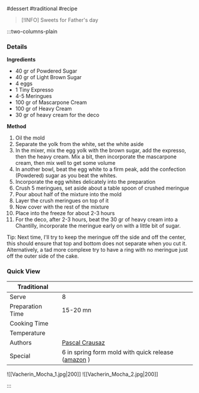 #dessert #traditional #recipe

> [!INFO]
> Sweets for Father's day

:::two-columns-plain

### Details
**Ingredients**

- 40 gr of Powdered Sugar
- 40 gr of Light Brown Sugar
- 4 eggs
- 1 Tiny Expresso
- 4-5 Meringues
- 100 gr of Mascarpone Cream
- 100 gr of Heavy Cream
- 30 gr of heavy cream for the deco


**Method**

1. Oil the mold
2. Separate the yolk from the white, set the white aside
3. In the mixer, mix the egg yolk with the brown sugar, add the expresso, then the heavy cream. Mix a bit, then incorporate the mascarpone cream, then mix well to get some volume
4. In another bowl, beat the egg white to a firm peak, add the confection (Powdered) sugar as you beat the whites.
5. Incorporate the egg whites delicately into the preparation 
6. Crush 5 meringues, set aside about a table spoon of crushed meringue
7. Pour about half of the mixture into the mold
8. Layer the crush meringues on top of it
9. Now cover with the rest of the mixture
10. Place into the freeze for about 2-3 hours
11. For the deco, after 2-3 hours, beat the 30 gr of heavy cream into a Chantilly, incorporate the meringue early on with a little bit of sugar.

Tip: Next time, I'll try to keep the meringue off the side and off the center, this should ensure that top and bottom does not separate when you cut it. Alternatively, a tad more complexe try to have a ring with no meringue just off the outer side of the cake.





### Quick View
| Traditional      |                                                |
| ---------------- | ---------------------------------------------- |
| Serve            | 8                                              |
| Preparation Time | 15-20 mn                                       |
| Cooking Time     |                                                |
| Temperature      |                                                |
| Authors          | [Pascal Crausaz](mailto:pascal@askpascal.com)  |
| Special          | 6 in spring form mold with quick release ([amazon](https://www.amazon.com/HSP-063-Springform-Detachable-Bottom-Aluminized/dp/B00C0N86OM/ref=sr_1_3?ie=UTF8&qid=1466373296&sr=8-3&keywords=Springform+6+in) ) |

![[Vacherin_Mocha_1.jpg|200]]
![[Vacherin_Mocha_2.jpg|200]]

:::

